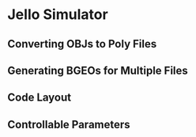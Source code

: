 # Jello Simulator

## Converting OBJs to Poly Files

## Generating BGEOs for Multiple Files

## Code Layout

## Controllable Parameters